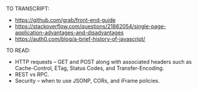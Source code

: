 TO TRANSCRIPT:
- https://github.com/grab/front-end-guide
- https://stackoverflow.com/questions/21862054/single-page-application-advantages-and-disadvantages
- https://auth0.com/blog/a-brief-history-of-javascript/

TO READ:
- HTTP requests – GET and POST along with associated headers such as Cache-Control, ETag, Status Codes, and Transfer-Encoding.
- REST vs RPC.
- Security – when to use JSONP, CORs, and iFrame policies.
